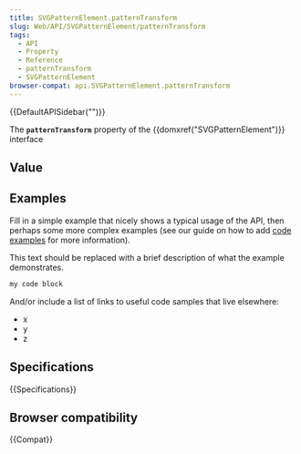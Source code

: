 ```yaml
---
title: SVGPatternElement.patternTransform
slug: Web/API/SVGPatternElement/patternTransform
tags:
  - API
  - Property
  - Reference
  - patternTransform
  - SVGPatternElement
browser-compat: api.SVGPatternElement.patternTransform
---
```

{{DefaultAPISidebar("")}}

The **`patternTransform`** property of the {{domxref("SVGPatternElement")}} interface 

## Value



## Examples

Fill in a simple example that nicely shows a typical usage of the API, then perhaps some more complex examples (see our guide on how to add [code examples](/en-US/docs/MDN/Contribute/Structures/Code_examples) for more information).

This text should be replaced with a brief description of what the example demonstrates.

```js
my code block
```

And/or include a list of links to useful code samples that live elsewhere:

*   x
*   y
*   z

## Specifications

{{Specifications}}

## Browser compatibility

{{Compat}}


